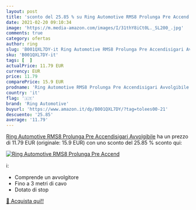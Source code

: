 ```yaml
---
layout: post
title: 'sconto del 25.85 % su Ring Automotive RMS8 Prolunga Pre Accend  '
date: 2021-02-20 09:10:34
image: 'https://m.media-amazon.com/images/I/31thY8iCt0L._SL200_.jpg'
comments: true
category: ofertas
author: ring
slug: 'B001QXL7DY-it Ring Automotive RMS8 Prolunga Pre Accendisigari Avvolgibile'
sku: 'B001QXL7DY-it'
tags: [  ]
actualPrice: 11.79 EUR
currency: EUR
price: 11.79
comparePrice: 15.9 EUR
prodname: 'Ring Automotive RMS8 Prolunga Pre Accendisigari Avvolgibile'
country: 'it'
flag: '🇮🇹'
brand: 'Ring Automotive'
buyurl: 'https://www.amazon.it/dp/B001QXL7DY/?tag=tolees00-21'
descuento: '25.85'
average: '11.79'
---
```


[Ring Automotive RMS8 Prolunga Pre Accendisigari Avvolgibile](https://www.amazon.it/dp/B001QXL7DY/?tag=tolees00-21) ha un prezzo di 11.79 EUR (originale: 15.9 EUR) con uno sconto del 25.85 % sconto qui:

[![Ring Automotive RMS8 Prolunga Pre Accend](https://m.media-amazon.com/images/I/31thY8iCt0L._SL200_.jpg)](https://www.amazon.it/dp/B001QXL7DY/?tag=tolees00-21)

ℹ️:

- Comprende un avvolgitore
- Fino a 3 metri di cavo
- Dotato di stop

[🛒 Acquista qui!!](https://www.amazon.it/dp/B001QXL7DY/?tag=tolees00-21)
